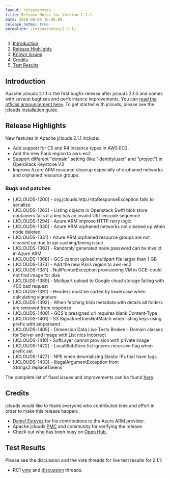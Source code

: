 ```yaml
---
layout: releasenotes
title: Release Notes for Version 2.1.1
date: 2018-08-09 16:00:00
release_notes: true
permalink: /releasenotes/2.1.1/
---
```


1. [Introduction](#intro)
1. [Release Highlights](#highlights)
1. [Known Issues](#knownissues)
1. [Credits](#credits)
1. [Test Results](#test)

## <a id="intro"></a>Introduction

Apache jclouds 2.1.1 is the first bugfix release after jclouds 2.1.0 and comes with several bugfixes and performance improvements. 
You can [read the official announcement here](https://s.apache.org/jclouds211). To get started with jclouds, please see the [jclouds installation guide](/start/install/).

## <a id="highlights"></a>Release Highlights

New features in Apache jclouds 2.1.1 include:

* Add support for C5 and R4 instance types in AWS EC2.
* Add the new Paris region to aws-ec2
* Support different "domain" setting (like "identity/user" and "project") in OpenStack Keystone V3
* Improve Azure ARM resource cleanup especially of orphaned networks and orphaned resource groups.

### Bugs and patches

* [JCLOUDS-1200] - org.jclouds.http.HttpResponseException fails to serialize
* [JCLOUDS-1263] - Listing objects in Openstack Swift blob store containers fails if a key has an invalid URL encode sequence
* [JCLOUDS-1294] - Azure ARM improve HTTP retry logic
* [JCLOUDS-1330] - Azure ARM orphaned networks not cleaned up when node deleted
* [JCLOUDS-1331] - Azure ARM orphaned resource groups are not cleaned up due to api caching/timing issue
* [JCLOUDS-1362] - Randomly generated node password can be invalid in Azure ARM
* [JCLOUDS-1368] - GCS cannot upload multipart file larger than 1 GB
* [JCLOUDS-1373] - Add the new Paris region to aws-ec2
* [JCLOUDS-1381] - NullPointerException provisioning VM in GCE: could not find image for disk
* [JCLOUDS-1389] - Multipart upload to Google cloud storage failing with 400 bad request
* [JCLOUDS-1391] - Headers must be sorted by lowercase when calculating signature
* [JCLOUDS-1392] - When fetching blob metadata with details all folders are removed from response
* [JCLOUDS-1400] - GCS's presigned url requires blank Content-Type
* [JCLOUDS-1401] - S3 SignatureDoesNotMatch when listing keys using prefix with ampersand
* [JCLOUDS-1405] - Dimension Data Live Tests Broken - Domain classes for Server and Image with List nics incorrect
* [JCLOUDS-1410] - SoftLayer cannot provision with private image
* [JCLOUDS-1422] - LocalBlobStore.list ignores recursive flag when prefix set
* [JCLOUDS-1427] - NPE when deserializing Elastic IPs that have tags
* [JCLOUDS-1433] - IllegalArgumentException from Strings2.replaceTokens

The complete list of fixed issues and improvements can be found [here](https://issues.apache.org/jira/secure/ReleaseNote.jspa?projectId=12314430&version=12342884).

## <a id="credits"></a>Credits

jclouds would like to thank everyone who contributed time and effort in order to make this release happen:

* [Daniel Estevez](https://github.com/danielestevez) for his contributions to the Azure ARM provider.
* Apache jclouds [PMC](http://people.apache.org/committers-by-project.html#jclouds-pmc) and community for verifying the release.
* Check out who has been busy on [Open Hub](https://www.openhub.net/p/jclouds/contributors?query=&sort=latest_commit).

## <a id="test"></a>Test Results

Please see the discussion and the vote threads for live test results for 2.1.1:

* RC1 [vote](https://s.apache.org/jclouds211rc1vote) and [discussion](https://s.apache.org/jclouds201rc1discuss) threads.
